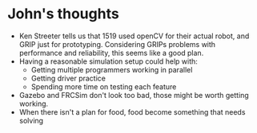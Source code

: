 # John's thoughts

- Ken Streeter tells us that 1519 used openCV for their actual robot, and GRIP just for prototyping.  Considering GRIPs problems with performance and reliability, this seems like a good plan.
- Having a reasonable simulation setup could help with:
  - Getting multiple programmers working in parallel
  - Getting driver practice
  - Spending more time on testing each feature
- Gazebo and FRCSim don't look too bad, those might be worth getting working.
- When there isn't a plan for food, food become something that needs solving
